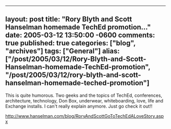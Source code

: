   ---
  layout: post
  title: "Rory Blyth and Scott Hanselman homemade TechEd promotion..."
  date: 2005-03-12 13:50:00 -0600
  comments: true
  published: true
  categories: ["blog", "archives"]
  tags: ["General"]
  alias: ["/post/2005/03/12/Rory-Blyth-and-Scott-Hanselman-homemade-TechEd-promotion", "/post/2005/03/12/rory-blyth-and-scott-hanselman-homemade-teched-promotion"]
  ---
<!-- more -->
<P>This is quite humorous. Two geeks and the topics of TechEd, conferences, architecture, technology, Don Box, underwear, whiteboarding, love, life and Exchange installs. I can't really explain anymore. Just go check it out!!</P><A href="http://www.hanselman.com/blog/RoryAndScottGoToTechEdALoveStory.aspx">http://www.hanselman.com/blog/RoryAndScottGoToTechEdALoveStory.aspx</A>
